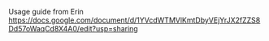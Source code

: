 Usage guide from Erin
https://docs.google.com/document/d/1YVcdWTMVlKmtDbyVEjYrJX2fZZS8Dd57oWaqCd8X4A0/edit?usp=sharing
